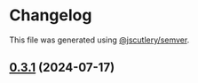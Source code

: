 # Changelog

This file was generated using [@jscutlery/semver](https://github.com/jscutlery/semver).

## [0.3.1](https://github.com/Sitecore-PD/sitecore.cloudsdk.js/compare/utils-0.3.1-rc.1...utils-0.3.1) (2024-07-17)
